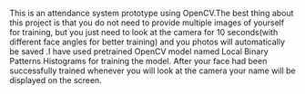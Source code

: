 This is an attendance system prototype using OpenCV.The best thing about this project is that you do not need to provide multiple
images of yourself for training, but you just need to look at the camera for 10 seconds(with different face angles for better training)
and you photos will automatically be saved .I have used pretrained OpenCV model named Local Binary Patterns Histograms for training the model.
After your face had been successfully trained whenever you will look at the camera your name will be displayed on the screen.
